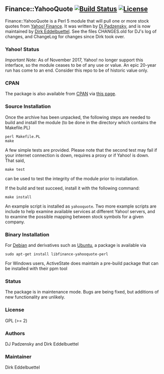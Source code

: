 
## Finance::YahooQuote [![Build Status](https://travis-ci.org/eddelbuettel/finance-yahooquote.svg)](https://travis-ci.org/eddelbuettel/finance-yahooquote) [![License](http://img.shields.io/badge/license-GPL%20%28%3E=%202%29-brightgreen.svg?style=flat)](http://www.gnu.org/licenses/gpl-2.0.html)

Finance::YahooQuote is a Perl 5 module that will pull one or more stock quotes from
[Yahoo! Finance](http://finance.yahoo.com). It was written by 
[Dj Padzensky](https://www.padz.net/wp/), and is now maintained by 
[Dirk Eddelbuettel](http://dirk.eddelbuettel.com).  See the files 
CHANGES.old for DJ's log of changes, and ChangeLog for changes since Dirk took over.

### Yahoo! Status

*Important Note:* As of November 2017, Yahoo! no longer support this interface, so
the module ceases to be of any use or value.  An epic 20-year run has come to
an end. Consider this repo to be of historic value only.

### CPAN

The package is also available from [CPAN](http://www.cpan.org) via 
[this page](http://search.cpan.org/~edd/Finance-YahooQuote/YahooQuote.pm).

### Source Installation 

Once the archive has been unpacked, the following steps are needed
to build and install the module (to be done in the directory which
contains the Makefile.PL)

```{.sh}
perl Makefile.PL
make
```

A few simple tests are provided. Please note that the second test
may fail if your internet connection is down, requires a proxy or if
Yahoo! is down. That said,

```{.sh}
make test
```

can be used to test the integrity of the module prior to installation.

If the build and test succeed, install it with the following command:

```{.sh}
make install
```

An example script is installed as `yahooquote`. Two more example scripts
are include to help examine available services at different Yahoo! servers,
and to examine the possible mapping between stock symbols for a given
company. 

### Binary Installation

For [Debian](http://www.debian.org) and derivatives such as [Ubuntu](http://www.ubuntu.com), 
a package is available via

```{.sh}
sudo apt-get install libfinance-yahooquote-perl
```

For Windows users, ActiveState does maintain a pre-build package that can be
installed with their ppm tool

### Status

The package is in maintenance mode.  Bugs are being fixed, but additions of new functionality
are unlikely.

### License

GPL (>= 2)

### Authors

DJ Padzensky and Dirk Eddelbuettel

### Maintainer

Dirk Eddelbuettel
